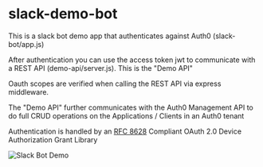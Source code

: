 # slack-demo-bot

This is a slack bot demo app that authenticates against Auth0 (slack-bot/app.js)

After authentication you can use the access token jwt to communicate with a REST API (demo-api/server.js). This is the "Demo API"

Oauth scopes are verified when calling the REST API via express middleware.

The "Demo API" further communicates with the Auth0 Management API to do full CRUD operations on the Applications / Clients in an Auth0 tenant

Authentication is handled by an [RFC 8628](https://datatracker.ietf.org/doc/html/rfc8628) Compliant OAuth 2.0 Device Authorization Grant Library

![Slack Bot Demo](https://user-images.githubusercontent.com/3945391/172761438-70c3b9da-2a9f-44b7-985b-5775ea03efab.jpg)

